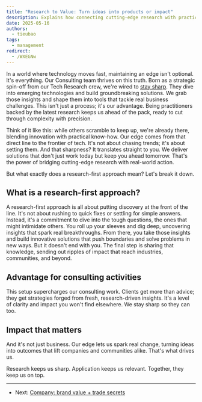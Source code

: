 ```yaml
---
title: "Research to Value: Turn ideas into products or impact"
description: Explains how connecting cutting-edge research with practical application drives innovation, provides solutions, and creates impact.
date: 2025-05-16
authors:
  - tieubao
tags:
  - management
redirect:
  - /WXEGNw
---
```


In a world where technology moves fast, maintaining an edge isn't optional. It's everything. Our Consulting team thrives on this truth. Born as a strategic spin-off from our Tech Research crew, we're wired to [stay sharp](https://github.com/dwarvesf/brainery/blob/main/consulting/navigate/keep-sharp.md). They dive into emerging technologies and build groundbreaking solutions. We grab those insights and shape them into tools that tackle real business challenges. This isn't just a process; it's our advantage. Being practitioners backed by the latest research keeps us ahead of the pack, ready to cut through complexity with precision.

Think of it like this: while others scramble to keep up, we're already there, blending innovation with practical know-how. Our edge comes from that direct line to the frontier of tech. It's not about chasing trends; it's about setting them. And that sharpness? It translates straight to you. We deliver solutions that don't just work today but keep you ahead tomorrow. That's the power of bridging cutting-edge research with real-world action.

But what exactly does a research-first approach mean? Let's break it down.

## What is a research-first approach?

A research-first approach is all about putting discovery at the front of the line. It's not about rushing to quick fixes or settling for simple answers. Instead, it's a commitment to dive into the tough questions, the ones that might intimidate others. You roll up your sleeves and dig deep, uncovering insights that spark real breakthroughs. From there, you take those insights and build innovative solutions that push boundaries and solve problems in new ways. But it doesn't end with you. The final step is sharing that knowledge, sending out ripples of impact that reach industries, communities, and beyond.

## Advantage for consulting activities

This setup supercharges our consulting work. Clients get more than advice; they get strategies forged from fresh, research-driven insights. It's a level of clarity and impact you won't find elsewhere. We stay sharp so they can too.

## Impact that matters

And it's not just business. Our edge lets us spark real change, turning ideas into outcomes that lift companies and communities alike. That's what drives us.

Research keeps us sharp. Application keeps us relevant. Together, they keep us on top.

---

- Next: [Company: brand value + trade secrets](company.md)
